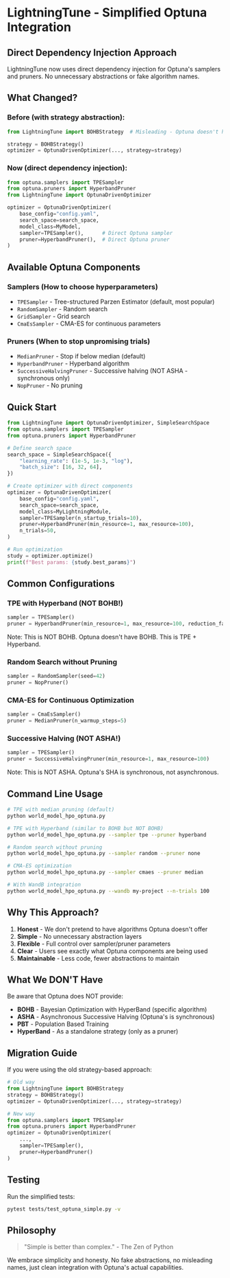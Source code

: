 # LightningTune - Simplified Optuna Integration

## Direct Dependency Injection Approach

LightningTune now uses direct dependency injection for Optuna's samplers and pruners. No unnecessary abstractions or fake algorithm names.

## What Changed?

### Before (with strategy abstraction):
```python
from LightningTune import BOHBStrategy  # Misleading - Optuna doesn't have BOHB!

strategy = BOHBStrategy()
optimizer = OptunaDrivenOptimizer(..., strategy=strategy)
```

### Now (direct dependency injection):
```python
from optuna.samplers import TPESampler
from optuna.pruners import HyperbandPruner
from LightningTune import OptunaDrivenOptimizer

optimizer = OptunaDrivenOptimizer(
    base_config="config.yaml",
    search_space=search_space,
    model_class=MyModel,
    sampler=TPESampler(),      # Direct Optuna sampler
    pruner=HyperbandPruner(),  # Direct Optuna pruner
)
```

## Available Optuna Components

### Samplers (How to choose hyperparameters)
- `TPESampler` - Tree-structured Parzen Estimator (default, most popular)
- `RandomSampler` - Random search
- `GridSampler` - Grid search
- `CmaEsSampler` - CMA-ES for continuous parameters

### Pruners (When to stop unpromising trials)
- `MedianPruner` - Stop if below median (default)
- `HyperbandPruner` - Hyperband algorithm
- `SuccessiveHalvingPruner` - Successive halving (NOT ASHA - synchronous only)
- `NopPruner` - No pruning

## Quick Start

```python
from LightningTune import OptunaDrivenOptimizer, SimpleSearchSpace
from optuna.samplers import TPESampler
from optuna.pruners import HyperbandPruner

# Define search space
search_space = SimpleSearchSpace({
    "learning_rate": (1e-5, 1e-3, "log"),
    "batch_size": [16, 32, 64],
})

# Create optimizer with direct components
optimizer = OptunaDrivenOptimizer(
    base_config="config.yaml",
    search_space=search_space,
    model_class=MyLightningModule,
    sampler=TPESampler(n_startup_trials=10),
    pruner=HyperbandPruner(min_resource=1, max_resource=100),
    n_trials=50,
)

# Run optimization
study = optimizer.optimize()
print(f"Best params: {study.best_params}")
```

## Common Configurations

### TPE with Hyperband (NOT BOHB!)
```python
sampler = TPESampler()
pruner = HyperbandPruner(min_resource=1, max_resource=100, reduction_factor=3)
```
Note: This is NOT BOHB. Optuna doesn't have BOHB. This is TPE + Hyperband.

### Random Search without Pruning
```python
sampler = RandomSampler(seed=42)
pruner = NopPruner()
```

### CMA-ES for Continuous Optimization
```python
sampler = CmaEsSampler()
pruner = MedianPruner(n_warmup_steps=5)
```

### Successive Halving (NOT ASHA!)
```python
sampler = TPESampler()
pruner = SuccessiveHalvingPruner(min_resource=1, max_resource=100)
```
Note: This is NOT ASHA. Optuna's SHA is synchronous, not asynchronous.

## Command Line Usage

```bash
# TPE with median pruning (default)
python world_model_hpo_optuna.py

# TPE with Hyperband (similar to BOHB but NOT BOHB)
python world_model_hpo_optuna.py --sampler tpe --pruner hyperband

# Random search without pruning
python world_model_hpo_optuna.py --sampler random --pruner none

# CMA-ES optimization
python world_model_hpo_optuna.py --sampler cmaes --pruner median

# With WandB integration
python world_model_hpo_optuna.py --wandb my-project --n-trials 100
```

## Why This Approach?

1. **Honest** - We don't pretend to have algorithms Optuna doesn't offer
2. **Simple** - No unnecessary abstraction layers
3. **Flexible** - Full control over sampler/pruner parameters
4. **Clear** - Users see exactly what Optuna components are being used
5. **Maintainable** - Less code, fewer abstractions to maintain

## What We DON'T Have

Be aware that Optuna does NOT provide:
- **BOHB** - Bayesian Optimization with HyperBand (specific algorithm)
- **ASHA** - Asynchronous Successive Halving (Optuna's is synchronous)
- **PBT** - Population Based Training
- **HyperBand** - As a standalone strategy (only as a pruner)

## Migration Guide

If you were using the old strategy-based approach:

```python
# Old way
from LightningTune import BOHBStrategy
strategy = BOHBStrategy()
optimizer = OptunaDrivenOptimizer(..., strategy=strategy)

# New way
from optuna.samplers import TPESampler
from optuna.pruners import HyperbandPruner
optimizer = OptunaDrivenOptimizer(
    ...,
    sampler=TPESampler(),
    pruner=HyperbandPruner()
)
```

## Testing

Run the simplified tests:
```bash
pytest tests/test_optuna_simple.py -v
```

## Philosophy

> "Simple is better than complex." - The Zen of Python

We embrace simplicity and honesty. No fake abstractions, no misleading names, just clean integration with Optuna's actual capabilities.